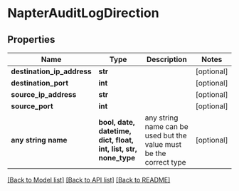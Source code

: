 # NapterAuditLogDirection


## Properties
Name | Type | Description | Notes
------------ | ------------- | ------------- | -------------
**destination_ip_address** | **str** |  | [optional] 
**destination_port** | **int** |  | [optional] 
**source_ip_address** | **str** |  | [optional] 
**source_port** | **int** |  | [optional] 
**any string name** | **bool, date, datetime, dict, float, int, list, str, none_type** | any string name can be used but the value must be the correct type | [optional]

[[Back to Model list]](../README.md#documentation-for-models) [[Back to API list]](../README.md#documentation-for-api-endpoints) [[Back to README]](../README.md)


